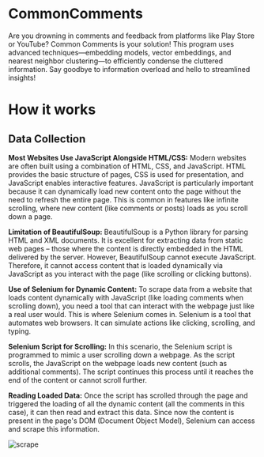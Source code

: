 # CommonComments
Are you drowning in comments and feedback from platforms like Play Store or YouTube? Common Comments is your solution! This program uses advanced techniques—embedding models, vector embeddings, and nearest neighbor clustering—to efficiently condense the cluttered information. Say goodbye to information overload and hello to streamlined insights!

# How it works
## Data Collection
**Most Websites Use JavaScript Alongside HTML/CSS:** Modern websites are often built using a combination of HTML, CSS, and JavaScript. HTML provides the basic structure of pages, CSS is used for presentation, and JavaScript enables interactive features. JavaScript is particularly important because it can dynamically load new content onto the page without the need to refresh the entire page. This is common in features like infinite scrolling, where new content (like comments or posts) loads as you scroll down a page.

**Limitation of BeautifulSoup:** BeautifulSoup is a Python library for parsing HTML and XML documents. It is excellent for extracting data from static web pages – those where the content is directly embedded in the HTML delivered by the server. However, BeautifulSoup cannot execute JavaScript. Therefore, it cannot access content that is loaded dynamically via JavaScript as you interact with the page (like scrolling or clicking buttons).

**Use of Selenium for Dynamic Content:** To scrape data from a website that loads content dynamically with JavaScript (like loading comments when scrolling down), you need a tool that can interact with the webpage just like a real user would. This is where Selenium comes in. Selenium is a tool that automates web browsers. It can simulate actions like clicking, scrolling, and typing.

**Selenium Script for Scrolling:** In this scenario, the Selenium script is programmed to mimic a user scrolling down a webpage. As the script scrolls, the JavaScript on the webpage loads new content (such as additional comments). The script continues this process until it reaches the end of the content or cannot scroll further.

**Reading Loaded Data:** Once the script has scrolled through the page and triggered the loading of all the dynamic content (all the comments in this case), it can then read and extract this data. Since now the content is present in the page's DOM (Document Object Model), Selenium can access and scrape this information.

![scrape](https://github.com/16BitNarwhal/CommonComments/assets/31218485/c67e1a46-9fe5-4f0d-921b-3ff4cb13a20c)
